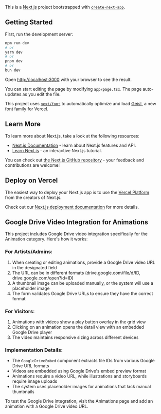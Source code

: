 This is a [Next.js](https://nextjs.org) project bootstrapped with [`create-next-app`](https://nextjs.org/docs/app/api-reference/cli/create-next-app).

## Getting Started

First, run the development server:

```bash
npm run dev
# or
yarn dev
# or
pnpm dev
# or
bun dev
```

Open [http://localhost:3000](http://localhost:3000) with your browser to see the result.

You can start editing the page by modifying `app/page.tsx`. The page auto-updates as you edit the file.

This project uses [`next/font`](https://nextjs.org/docs/app/building-your-application/optimizing/fonts) to automatically optimize and load [Geist](https://vercel.com/font), a new font family for Vercel.

## Learn More

To learn more about Next.js, take a look at the following resources:

- [Next.js Documentation](https://nextjs.org/docs) - learn about Next.js features and API.
- [Learn Next.js](https://nextjs.org/learn) - an interactive Next.js tutorial.

You can check out [the Next.js GitHub repository](https://github.com/vercel/next.js) - your feedback and contributions are welcome!

## Deploy on Vercel

The easiest way to deploy your Next.js app is to use the [Vercel Platform](https://vercel.com/new?utm_medium=default-template&filter=next.js&utm_source=create-next-app&utm_campaign=create-next-app-readme) from the creators of Next.js.

Check out our [Next.js deployment documentation](https://nextjs.org/docs/app/building-your-application/deploying) for more details.

## Google Drive Video Integration for Animations

This project includes Google Drive video integration specifically for the Animation category. Here's how it works:

### For Artists/Admins:
1. When creating or editing animations, provide a Google Drive video URL in the designated field
2. The URL can be in different formats (drive.google.com/file/d/ID, drive.google.com/open?id=ID)
3. A thumbnail image can be uploaded manually, or the system will use a placeholder image
4. The form validates Google Drive URLs to ensure they have the correct format

### For Visitors:
1. Animations with videos show a play button overlay in the grid view
2. Clicking on an animation opens the detail view with an embedded Google Drive player
3. The video maintains responsive sizing across different devices

### Implementation Details:
- The `GoogleDriveEmbed` component extracts file IDs from various Google Drive URL formats
- Videos are embedded using Google Drive's embed preview format
- Animations require a video URL, while illustrations and storyboards require image uploads
- The system uses placeholder images for animations that lack manual thumbnails

To test the Google Drive integration, visit the Animations page and add an animation with a Google Drive video URL.
